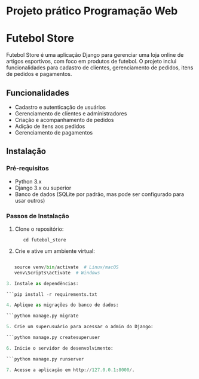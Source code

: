 # Projeto prático Programação Web

# Futebol Store

Futebol Store é uma aplicação Django para gerenciar uma loja online de artigos esportivos, com foco em produtos de futebol. O projeto inclui funcionalidades para cadastro de clientes, gerenciamento de pedidos, itens de pedidos e pagamentos.

## Funcionalidades

- Cadastro e autenticação de usuários
- Gerenciamento de clientes e administradores
- Criação e acompanhamento de pedidos
- Adição de itens aos pedidos
- Gerenciamento de pagamentos

## Instalação

### Pré-requisitos

- Python 3.x
- Django 3.x ou superior
- Banco de dados (SQLite por padrão, mas pode ser configurado para usar outros)

### Passos de Instalação

1. Clone o repositório:
   
   ```git clone https://github.com/seu-usuario/futebol_store.git
      cd futebol_store

2. Crie e ative um ambiente virtual:

```python -m venv venv

   source venv/bin/activate  # Linux/macOS
   venv\Scripts\activate  # Windows

3. Instale as dependências:

```pip install -r requirements.txt

4. Aplique as migrações do banco de dados:

```python manage.py migrate

5. Crie um superusuário para acessar o admin do Django:

```python manage.py createsuperuser

6. Inicie o servidor de desenvolvimento:

```python manage.py runserver

7. Acesse a aplicação em http://127.0.0.1:8000/.
